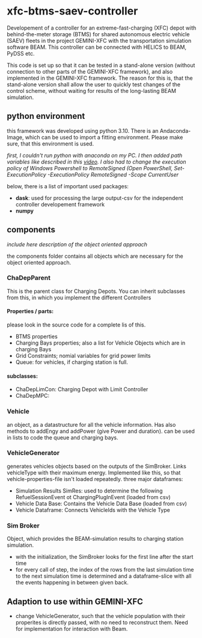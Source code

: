 # xfc-btms-saev-controller

Developement of a controller for an extreme-fast-charging (XFC) depot with behind-the-meter storage (BTMS) for shared autonomous electric vehicle (SAEV) fleets in the project GEMINI-XFC with the transportation simulation software BEAM. This controller can be connected with HELICS to BEAM, PyDSS etc.

This code is set up so that it can be tested in a stand-alone version (without connection to other parts of the GEMINI-XFC framework), and also implemented in the GEMINI-XFC framework. The reason for this is, that the stand-alone version shall allow the user to quickly test changes of the control scheme, without waiting for results of the long-lasting BEAM simulation.

## python environment

this framework was developed using python 3.10. There is an Andaconda-Image, which can be used to import a fitting environment. Please make sure, that this environment is used.

*first, I couldn't run python with anaconda on my PC. I then added path variables like described in this [video](https://www.youtube.com/watch?v=3Wt00qGlh3s). I also had to change the execution policy of Windows Powershell to RemoteSigned (Open PowerShell, Set-ExecutionPolicy -ExecutionPolicy RemoteSigned -Scope CurrentUser*

below, there is a list of important used packages:

- **dask**: used for processing the large output-csv for the independent controller developement framework
- **numpy**

## components

*include here description of the object oriented approach*

the components folder contains all objects which are necessary for the object oriented approach.

### ChaDepParent

This is the parent class for Charging Depots. You can inherit subclasses from this, in which you implement the different Controllers

#### Properties / parts:
please look in the source code for a complete lis of this.
- BTMS properties
- Charging Bays properties; also a list for Vehicle Objects which are in charging Bays
- Grid Constraints; nomial variables for grid power limits
- Queue: for vehicles, if charging station is full.

#### subclasses:

- ChaDepLimCon: Charging Depot with Limit Controller
- ChaDepMPC: 


### Vehicle

an object, as a datastructure for all the vehicle information. Has also methods to addEngy and addPower (give Power and duration). can be used in lists to code the queue and charging bays.

### VehicleGenerator

generates vehicles objects based on the outputs of the SimBroker. Links vehicleType with their maximum energy. Implemented like this, so that vehicle-properties-file isn't loaded repeatedly. three major dataframes:

- Simulation Results SimRes: used to determine the following RefuelSessionEvent ot ChargingPlugInEvent (loaded from csv)
- Vehicle Data Base: Contains the Vehicle Data Base (loaded from csv)
- Vehicle Dataframe: Connects VehicleIds with the Vehicle Type

### Sim Broker
Object, which provides the BEAM-simulation results to charging station simulation.

- with the initialization, the SimBroker looks for the first line after the start time
- for every call of step, the index of the rows from the last simulation time to the next simulation time is determined and a dataframe-slice with all the events happening in between given back. 

## Adaption to use within GEMINI-XFC

- change VehicleGenerator, such that the vehicle population with their properites is directly passed, with no need to reconstruct them. Need for implementation for interaction with Beam.